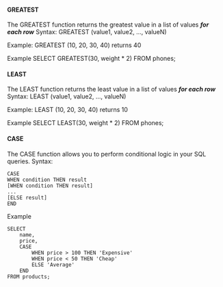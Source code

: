 #### GREATEST

The GREATEST function returns the greatest value in a list of values **_for each row_**
Syntax:
GREATEST (value1, value2, ..., valueN)

Example:
GREATEST (10, 20, 30, 40) returns 40

Example
SELECT GREATEST(30, weight \* 2) FROM phones;

#### LEAST

The LEAST function returns the least value in a list of values **_for each row_**
Syntax:
LEAST (value1, value2, ..., valueN)

Example:
LEAST (10, 20, 30, 40) returns 10

Example
SELECT LEAST(30, weight \* 2) FROM phones;

#### CASE

The CASE function allows you to perform conditional logic in your SQL queries.
Syntax:

```
CASE
WHEN condition THEN result
[WHEN condition THEN result]
...
[ELSE result]
END
```

Example

```
SELECT
    name,
    price,
    CASE
        WHEN price > 100 THEN 'Expensive'
        WHEN price < 50 THEN 'Cheap'
        ELSE 'Average'
    END
FROM products;
```
